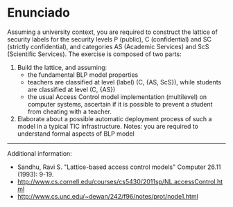 # Enunciado
Assuming a university context, you are required to construct the lattice of security labels for the security levels P (public), C (confidential) and SC (strictly confidential), and categories AS (Academic Services) and ScS (Scientific Services). The exercise is composed of two parts:
1. Build the lattice, and assuming:
   * the fundamental BLP model properties
   * teachers are classified at level (label) (C, {AS, ScS}), while students are classified at level (C, {AS})
   * the usual Access Control model implementation (multilevel) on computer systems, ascertain if it is possible to prevent a student from cheating with a teacher.
2. Elaborate about a possible automatic deployment process of such a model in a typical TIC infrastructure.
Notes: you are required to understand formal aspects of BLP model
----------------------------
Additional information:
- Sandhu, Ravi S. "Lattice-based access control models" Computer 26.11 (1993): 9-19.
- http://www.cs.cornell.edu/courses/cs5430/2011sp/NL.accessControl.html
- http://www.cs.unc.edu/~dewan/242/f96/notes/prot/node1.html
